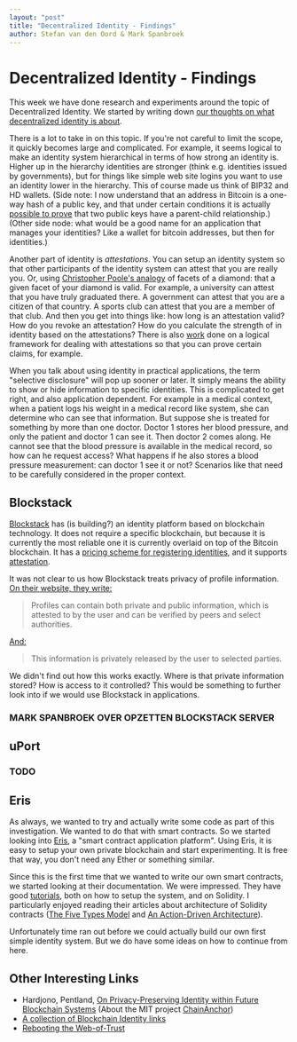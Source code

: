 ```yaml
---
layout: "post"
title: "Decentralized Identity - Findings"
author: Stefan van den Oord & Mark Spanbroek
---
```


Decentralized Identity - Findings
=================================

This week we have done research and experiments around the topic of
Decentralized Identity. We started by writing down [our thoughts on what
decentralized identity is about][1].

There is a lot to take in on this topic. If you're not careful to limit the
scope, it quickly becomes large and complicated. For example, it seems logical
to make an identity system hierarchical in terms of how strong an identity is.
Higher up in the hierarchy identities are stronger (think e.g. identities issued
by governments), but for things like simple web site logins you want to use an
identity lower in the hierarchy. This of course made us think of BIP32 and HD
wallets. (Side note: I now understand that an address in Bitcoin is a one-way
hash of a public key, and that under certain conditions it is actually [possible
to prove][5] that two public keys have a parent-child relationship.) (Other side
node: what would be a good name for an application that manages your identities?
Like a wallet for bitcoin addresses, but then for identities.)

Another part of identity is _attestations_. You can setup an identity system so
that other participants of the identity system can attest that you are really
you. Or, using [Christopher Poole's analogy][6] of facets of a diamond: that a
given facet of your diamond is valid. For example, a university can attest that
you have truly graduated there. A government can attest that you are a citizen
of that country. A sports club can attest that you are a member of that club. And
then you get into things like: how long is an attestation valid? How do you
revoke an attestation? How do you calculate the strength of in identity based on
the attestations? There is also [work][7] done on a logical framework for
dealing with attestations so that you can prove certain claims, for example.

When you talk about using identity in practical applications, the term
"selective disclosure" will pop up sooner or later. It simply means the ability
to show or hide information to specific identities. This is complicated to get
right, and also application dependent. For example in a medical context, when a
patient logs his weight in a medical record like system, she can determine who
can see that information. But suppose she is treated for something by more than
one doctor. Doctor 1 stores her blood pressure, and only the patient and doctor
1 can see it. Then doctor 2 comes along. He cannot see that the blood pressure
is available in the medical record, so how can he request access? What happens
if he also stores a blood pressure measurement: can doctor 1 see it or not?
Scenarios like that need to be carefully considered in the proper context.

Blockstack
----------
[Blockstack][8] has (is building?) an identity platform based on blockchain
technology. It does not require a specific blockchain, but because it is
currently the most reliable one it is currently overlaid on top of the Bitcoin
blockchain. It has a [pricing scheme for registering identities][9], and it
supports [attestation][10].

It was not clear to us how Blockstack treats privacy of profile information. [On
their website, they write:][11]

> Profiles can contain both private and public information, which is attested to
by the user and can be verified by peers and select authorities.

[And:][12]

> This information is privately released by the user to selected parties.

We didn't find out how this works exactly. Where is that private information
stored? How is access to it controlled? This would be something to further look
into if we would use Blockstack in applications.

### MARK SPANBROEK OVER OPZETTEN BLOCKSTACK SERVER

uPort
-----
### TODO

Eris
----
As always, we wanted to try and actually write some code as part of this
investigation. We wanted to do that with smart contracts. So we started looking
into [Eris][13], a "smart contract application platform". Using Eris, it is easy
to setup your own private blockchain and start experimenting. It is free that
way, you don't need any Ether or something similar.

Since this is the first time that we wanted to write our own smart contracts, we
started looking at their documentation. We were impressed. They have good
[tutorials][14], both on how to setup the system, and on Solidity. I
particularly enjoyed reading their articles about architecture of Solidity
contracts ([The Five Types Model][15] and [An Action-Driven Architecture][16]).

Unfortunately time ran out before we could actually build our own first simple
identity system. But we do have some ideas on how to continue from here.

Other Interesting Links
-----------------------
* Hardjono, Pentland, [On Privacy-Preserving Identity within Future Blockchain Systems][2] (About the MIT project [ChainAnchor][3])
* [A collection of Blockchain Identity links][4]
* [Rebooting the Web-of-Trust][17]

[1]: https://charterhouse.github.io/2016/07/18/decentralized-identity.html
[2]: https://www.w3.org/2016/04/blockchain-workshop/interest/hardjono-pentland.html
[3]: http://trust.mit.edu
[4]: https://github.com/peacekeeper/blockchain-identity
[5]: http://bitcoin.stackexchange.com/a/37138
[6]: http://mashable.com/2011/10/18/chris-poole-4chan-web-2/#ou2f5YyAdZqt
[7]: http://doc.utwente.nl/61675/1/thesis_M_Czenko.pdf
[8]: https://blockstack.org
[9]: https://github.com/blockstack/blockstack-server/wiki/Usage#namespaces
[10]: https://blockstack.org/docs/identity-attestation
[11]: https://blockstack.org/docs/blockchain-identity
[12]: https://blockstack.org/docs/blockstack-profiles
[13]: https://erisindustries.com
[14]: https://docs.erisindustries.com/tutorials/
[15]: https://docs.erisindustries.com/tutorials/solidity/solidity-1
[16]: https://docs.erisindustries.com/tutorials/solidity/solidity-2
[17]: https://github.com/WebOfTrustInfo/rebooting-the-web-of-trust
